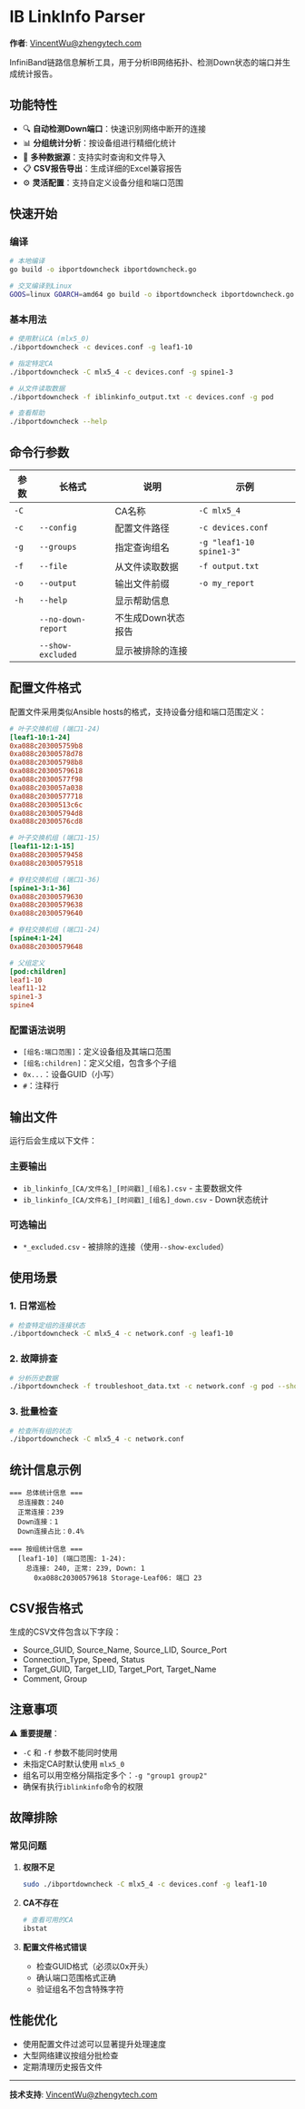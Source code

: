 # IB LinkInfo Parser

**作者**: VincentWu@zhengytech.com

InfiniBand链路信息解析工具，用于分析IB网络拓扑、检测Down状态的端口并生成统计报告。

## 功能特性

- 🔍 **自动检测Down端口**：快速识别网络中断开的连接
- 📊 **分组统计分析**：按设备组进行精细化统计
- 📁 **多种数据源**：支持实时查询和文件导入
- 📋 **CSV报告导出**：生成详细的Excel兼容报告
- ⚙️ **灵活配置**：支持自定义设备分组和端口范围

## 快速开始

### 编译

```bash
# 本地编译
go build -o ibportdowncheck ibportdowncheck.go

# 交叉编译到Linux
GOOS=linux GOARCH=amd64 go build -o ibportdowncheck ibportdowncheck.go
```

### 基本用法

```bash
# 使用默认CA (mlx5_0)
./ibportdowncheck -c devices.conf -g leaf1-10

# 指定特定CA
./ibportdowncheck -C mlx5_4 -c devices.conf -g spine1-3

# 从文件读取数据
./ibportdowncheck -f iblinkinfo_output.txt -c devices.conf -g pod

# 查看帮助
./ibportdowncheck --help
```

## 命令行参数

| 参数 | 长格式 | 说明 | 示例 |
|------|--------|------|------|
| `-C` | | CA名称 | `-C mlx5_4` |
| `-c` | `--config` | 配置文件路径 | `-c devices.conf` |
| `-g` | `--groups` | 指定查询组名 | `-g "leaf1-10 spine1-3"` |
| `-f` | `--file` | 从文件读取数据 | `-f output.txt` |
| `-o` | `--output` | 输出文件前缀 | `-o my_report` |
| `-h` | `--help` | 显示帮助信息 | |
| | `--no-down-report` | 不生成Down状态报告 | |
| | `--show-excluded` | 显示被排除的连接 | |

## 配置文件格式

配置文件采用类似Ansible hosts的格式，支持设备分组和端口范围定义：

```ini
# 叶子交换机组 (端口1-24)
[leaf1-10:1-24]
0xa088c203005759b8
0xa088c20300578d78
0xa088c203005798b8
0xa088c20300579618
0xa088c20300577f98
0xa088c2030057a038
0xa088c20300577718
0xa088c20300513c6c
0xa088c203005794d8
0xa088c20300576cd8

# 叶子交换机组 (端口1-15)
[leaf11-12:1-15]
0xa088c20300579458
0xa088c20300579518

# 脊柱交换机组 (端口1-36) 
[spine1-3:1-36]
0xa088c20300579630
0xa088c20300579638
0xa088c20300579640

# 脊柱交换机组 (端口1-24)
[spine4:1-24]
0xa088c20300579648

# 父组定义
[pod:children]
leaf1-10
leaf11-12
spine1-3
spine4
```

### 配置语法说明

- `[组名:端口范围]`：定义设备组及其端口范围
- `[组名:children]`：定义父组，包含多个子组
- `0x...`：设备GUID（小写）
- `#`：注释行

## 输出文件

运行后会生成以下文件：

### 主要输出
- `ib_linkinfo_[CA/文件名]_[时间戳]_[组名].csv` - 主要数据文件
- `ib_linkinfo_[CA/文件名]_[时间戳]_[组名]_down.csv` - Down状态统计

### 可选输出
- `*_excluded.csv` - 被排除的连接（使用`--show-excluded`）

## 使用场景

### 1. 日常巡检
```bash
# 检查特定组的连接状态
./ibportdowncheck -C mlx5_4 -c network.conf -g leaf1-10
```

### 2. 故障排查
```bash
# 分析历史数据
./ibportdowncheck -f troubleshoot_data.txt -c network.conf -g pod --show-excluded
```

### 3. 批量检查
```bash
# 检查所有组的状态
./ibportdowncheck -C mlx5_4 -c network.conf
```

## 统计信息示例

```
=== 总体统计信息 ===
  总连接数：240
  正常连接：239
  Down连接：1
  Down连接占比：0.4%

=== 按组统计信息 ===
  [leaf1-10] (端口范围: 1-24):
    总连接: 240, 正常: 239, Down: 1
      0xa088c20300579618 Storage-Leaf06: 端口 23
```

## CSV报告格式

生成的CSV文件包含以下字段：
- Source_GUID, Source_Name, Source_LID, Source_Port
- Connection_Type, Speed, Status
- Target_GUID, Target_LID, Target_Port, Target_Name
- Comment, Group

## 注意事项

⚠️ **重要提醒**：
- `-C` 和 `-f` 参数不能同时使用
- 未指定CA时默认使用 `mlx5_0`
- 组名可以用空格分隔指定多个：`-g "group1 group2"`
- 确保有执行`iblinkinfo`命令的权限

## 故障排除

### 常见问题

1. **权限不足**
   ```bash
   sudo ./ibportdowncheck -C mlx5_4 -c devices.conf -g leaf1-10
   ```

2. **CA不存在**
   ```bash
   # 查看可用的CA
   ibstat
   ```

3. **配置文件格式错误**
   - 检查GUID格式（必须以0x开头）
   - 确认端口范围格式正确
   - 验证组名不包含特殊字符

## 性能优化

- 使用配置文件过滤可以显著提升处理速度
- 大型网络建议按组分批检查
- 定期清理历史报告文件

---

**技术支持**: VincentWu@zhengytech.com

